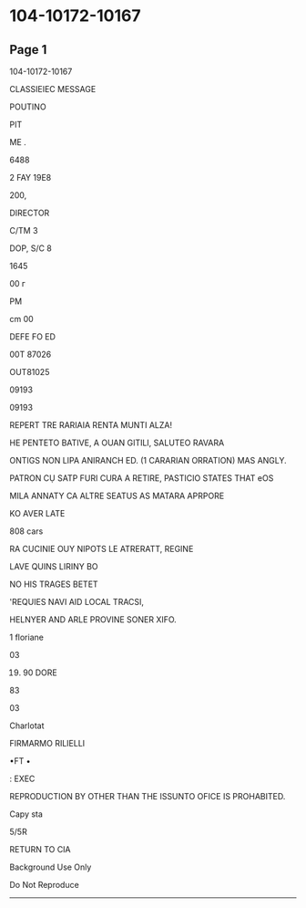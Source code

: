 # 104-10172-10167

## Page 1

104-10172-10167

CLASSIEIEC MESSAGE

POUTINO

PIT

ME .

6488

2 FAY 19E8

200,

DIRECTOR

C/TM 3

DOP, S/C 8

1645

00 г

PM

cm 00

DEFE FO ED

00T 87026

OUT81025

09193

09193

REPERT TRE RARIAIA RENTA MUNTI ALZA!

HE PENTETO BATIVE, A OUAN GITILI, SALUTEO RAVARA

ONTIGS NON LIPA ANIRANCH ED. (1 CARARIAN ORRATION) MAS ANGLY.

PATRON CỤ SATP FURI CURA A RETIRE, PASTICIO STATES THAT eOS

MILA ANNATY CA ALTRE SEATUS AS MATARA APRPORE

KO AVER LATE

808 cars

RA CUCINIE OUY NIPOTS LE ATRERATT, REGINE

LAVE QUINS LIRINY BO

NO HIS TRAGES BETET

'REQUIES NAVI AID LOCAL TRACSI,

HELNYER AND ARLE PROVINE SONER XIFO.

1 floriane

03

19) 90 DORE

83

03

Charlotat

FIRMARMO RILIELLI

•FT •

: EXEC

REPRODUCTION BY OTHER THAN THE ISSUNTO OFICE IS PROHABITED.

Capy sta

5/5R

RETURN TO CIA

Background Use Only

Do Not Reproduce

---


